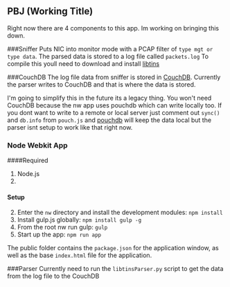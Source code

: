 ## PBJ (Working Title) 

Right now there are 4 components to this app. Im working on bringing this down.

###Sniffer
Puts NIC into monitor mode with a PCAP filter of `type mgt or type data`.
The parsed data is stored to a log file called `packets.log`
To compile this youll need to download and install [libtins](https://github.com/mfontanini/libtins)

###CouchDB
The log file data from sniffer is stored in [CouchDB](http://couchdb.apache.org/).
Currently the parser writes to CouchDB and that is where the data is stored.

I'm going to simplify this in the future its a legacy thing. You won't need CouchDB because the nw app uses pouchdb which can write locally too. If you dont want to write to a remote or local server just comment out `sync()` and `db.info` from `pouch.js` and [pouchdb](http://pouchdb.com/) will keep the data local but the parser isnt setup to work like that right now.

### Node Webkit App

####Required
1. Node.js
3. 

#### Setup


2. Enter the `nw` directory and install the development modules: `npm
   install`
3. Install gulp.js globally: `npm install gulp -g`
4. From the root nw run gulp: `gulp`
5. Start up the app: `npm run app`

The public folder contains the `package.json` for the application window, as well as the base `index.html` file for the application.


###Parser
Currently need to run the `libtinsParser.py` script to get the data from the log file to the CouchDB